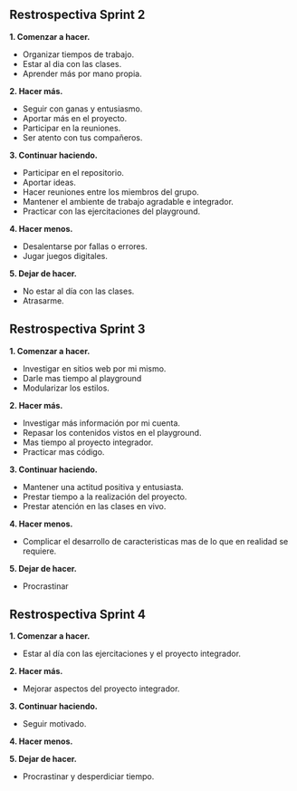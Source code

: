 ## Restrospectiva Sprint 2

**1. Comenzar a hacer.**
- Organizar tiempos de trabajo.
- Estar al dia con las clases.
- Aprender más por mano propia.

**2. Hacer más.**
- Seguir con ganas y entusiasmo.
- Aportar más en el proyecto.
- Participar en la reuniones.
- Ser atento con tus compañeros.

**3. Continuar haciendo.**
- Participar en el repositorio.
- Aportar ideas.
- Hacer reuniones entre los miembros del grupo.
- Mantener el ambiente de trabajo agradable e integrador.
- Practicar con las ejercitaciones del playground.

**4. Hacer menos.**
- Desalentarse por fallas o errores.
- Jugar juegos digitales.

**5. Dejar de hacer.**
- No estar al día con las clases.
- Atrasarme.

## Restrospectiva Sprint 3

**1. Comenzar a hacer.**
- Investigar en sitios web por mi mismo.
- Darle mas tiempo al playground
- Modularizar los estilos.

**2. Hacer más.**
- Investigar más información por mi cuenta.
- Repasar los contenidos vistos en el playground.
- Mas tiempo al proyecto integrador.
- Practicar mas código.

**3. Continuar haciendo.**
- Mantener una actitud positiva y entusiasta.
- Prestar tiempo a la realización del proyecto.
- Prestar atención en las clases en vivo.

**4. Hacer menos.**
- Complicar el desarrollo de caracteristicas mas de lo que en realidad se requiere.

**5. Dejar de hacer.**
- Procrastinar

## Restrospectiva Sprint 4

**1. Comenzar a hacer.**
- Estar al día con las ejercitaciones y el proyecto integrador.

**2. Hacer más.**
- Mejorar aspectos del proyecto integrador.

**3. Continuar haciendo.**
- Seguir motivado.

**4. Hacer menos.**

**5. Dejar de hacer.**
- Procrastinar y desperdiciar tiempo.
